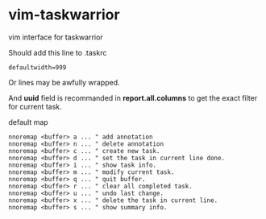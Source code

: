 vim-taskwarrior
===============

vim interface for taskwarrior

Should add this line to .taskrc

    defaultwidth=999

Or lines may be awfully wrapped.

And **uuid** field is recommanded in **report.all.columns** to get the exact filter for current task.

default map

```vim
nnoremap <buffer> a ... " add annotation
nnoremap <buffer> n ... " delete annotation
nnoremap <buffer> c ... " create new task.
nnoremap <buffer> d ... " set the task in current line done.
nnoremap <buffer> i ... " show task info.
nnoremap <buffer> m ... " modify current task.
nnoremap <buffer> q ... " quit buffer.
nnoremap <buffer> r ... " clear all completed task.
nnoremap <buffer> u ... " undo last change.
nnoremap <buffer> x ... " delete the task in current line.
nnoremap <buffer> s ... " show summary info.
```
